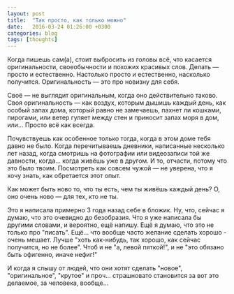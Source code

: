 ```yaml
---
layout: post
title:  "Так просто, как только можно"
date:   2016-03-24 01:26:00 +0300
categories: blog
tags: [thoughts]
---
```


Когда пишешь сам(а), стоит выбросить из головы всё, что касается оригинальности, своеобычности и похожих красивых слов. Делать — просто и естественно. Настолько просто и естественно, насколько получится. <!-- more --> Оригинальность — это про новизну для себя.

Своё — не выглядит оригинальным, когда оно действительно таково. Своя оригинальность — как воздух, которым дышишь каждый день, как особый запах дома, который равно не замечаешь, пахнет ли кошками, пирогами, или ветер гуляет между стен и приносит запах моря в дом, или… Просто всё как всегда.

Почувствуешь как особенное только тогда, когда в этом доме тебя давно не было. Когда перечитываешь дневники, написанные несколько лет назад, когда смотришь на фотографии или видеозаписи той же давности, когда… когда живёшь уже в другом. И то, отчасти, потому что это было твоим. Посмотреть как совсем чужой — не уверена, что я хочу знать, как обретается этот опыт.

Как может быть ново то, что ты есть, чем ты живёшь каждый день? О, оно очень ново — для тех, кто не ты.

Это я написала примерно 3 года назад себе в бложик. Ну, что, сейчас я думаю, что это очевидно до безобразия. Что я уже написала бы другими словами, и вероятно, ещё напишу. Ещё я думаю, что это не только про "писать". Ещё... что вообще часто желание сделать хорошо - очень мешает. Лучше "хоть как-нибудь, так хорошо, как сейчас получится, но не более". Чтоб и не "а, левой пяткой!", и не "это обязано быть офигенно, иначе нефиг!"

И когда я слышу от людей, что они хотят сделать "новое", "оригинальное", "крутое" и проч... страшновато становится за вот это делаемое, за человека, вообще...
